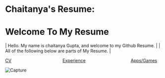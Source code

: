 # Chaitanya's Resume:

# Welcome To My Resume 

| Hello. My name is chaitanya Gupta, and welcome to my Github Resume. |
| All of the following below are parts of My Resume. |

[CV](  )<span>&nbsp;&nbsp;&nbsp;&nbsp;&nbsp;&nbsp;&nbsp;&nbsp;&nbsp;</span><span>&nbsp;&nbsp;&nbsp;&nbsp;&nbsp;&nbsp;&nbsp;&nbsp;&nbsp;</span><span>&nbsp;&nbsp;&nbsp;&nbsp;&nbsp;&nbsp;&nbsp;&nbsp;&nbsp;&nbsp;&nbsp;&nbsp;&nbsp;&nbsp;</span><span>&nbsp;&nbsp;&nbsp;&nbsp;&nbsp;&nbsp;&nbsp;&nbsp;&nbsp;</span>
[Experience](  )<span>&nbsp;&nbsp;&nbsp;&nbsp;&nbsp;&nbsp;&nbsp;&nbsp;&nbsp;</span><span>&nbsp;&nbsp;&nbsp;&nbsp;&nbsp;&nbsp;&nbsp;&nbsp;&nbsp;</span><span>&nbsp;&nbsp;&nbsp;&nbsp;&nbsp;&nbsp;&nbsp;&nbsp;&nbsp;</span><span>&nbsp;&nbsp;&nbsp;&nbsp;&nbsp;&nbsp;&nbsp;&nbsp;&nbsp;</span>
[Apps/Games](  )
   
![Capture](https://user-images.githubusercontent.com/69607825/90447009-49bc9280-e097-11ea-9fcd-189dd75d0a5b.PNG)


